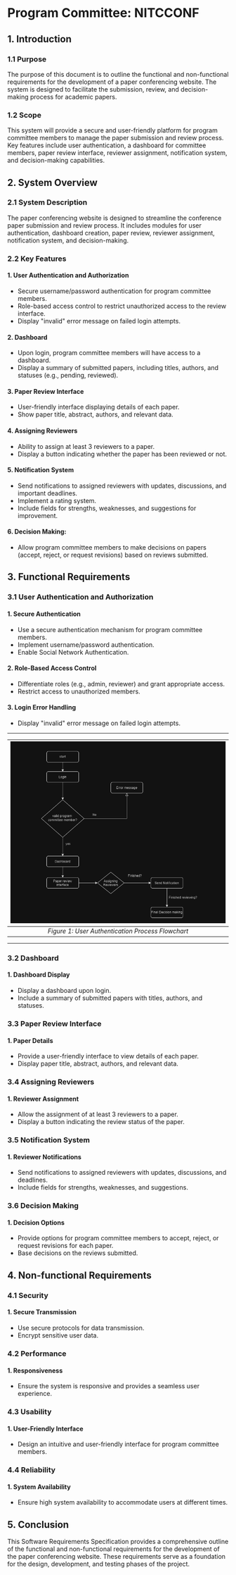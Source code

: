 # Program Committee: NITCCONF

## 1. Introduction

### 1.1 Purpose

The purpose of this document is to outline the functional and non-functional requirements for the development of a paper conferencing website. The system is designed to facilitate the submission, review, and decision-making process for academic papers.

### 1.2 Scope

This system will provide a secure and user-friendly platform for program committee members to manage the paper submission and review process. Key features include user authentication, a dashboard for committee members, paper review interface, reviewer assignment, notification system, and decision-making capabilities.

## 2. System Overview

### 2.1 System Description

The paper conferencing website is designed to streamline the conference paper submission and review process. It includes modules for user authentication, dashboard creation, paper review, reviewer assignment, notification system, and decision-making.

### 2.2 Key Features

#### 1. User Authentication and Authorization

- Secure username/password authentication for program committee members.
- Role-based access control to restrict unauthorized access to the review interface.
- Display "invalid" error message on failed login attempts.

#### 2. Dashboard

- Upon login, program committee members will have access to a dashboard.
- Display a summary of submitted papers, including titles, authors, and statuses (e.g., pending, reviewed).

#### 3. Paper Review Interface

- User-friendly interface displaying details of each paper.
- Show paper title, abstract, authors, and relevant data.

#### 4. Assigning Reviewers

- Ability to assign at least 3 reviewers to a paper.
- Display a button indicating whether the paper has been reviewed or not.

#### 5. Notification System

- Send notifications to assigned reviewers with updates, discussions, and important deadlines.
- Implement a rating system.
- Include fields for strengths, weaknesses, and suggestions for improvement.

#### 6. Decision Making:

- Allow program committee members to make decisions on papers (accept, reject, or request revisions) based on reviews submitted.

## 3. Functional Requirements

### 3.1 User Authentication and Authorization

#### 1. Secure Authentication

- Use a secure authentication mechanism for program committee members.
- Implement username/password authentication.
- Enable Social Network Authentication.

#### 2. Role-Based Access Control

- Differentiate roles (e.g., admin, reviewer) and grant appropriate access.
- Restrict access to unauthorized members.

#### 3. Login Error Handling

- Display "invalid" error message on failed login attempts.

---
|![Alt text](SELab_flowchart.png)|
|:--:| 
| *Figure 1: User Authentication Process Flowchart* |
---

### 3.2 Dashboard

#### 1. Dashboard Display

- Display a dashboard upon login.
- Include a summary of submitted papers with titles, authors, and statuses.

### 3.3 Paper Review Interface

#### 1. Paper Details

- Provide a user-friendly interface to view details of each paper.
- Display paper title, abstract, authors, and relevant data.

### 3.4 Assigning Reviewers

#### 1. Reviewer Assignment

- Allow the assignment of at least 3 reviewers to a paper.
- Display a button indicating the review status of the paper.

### 3.5 Notification System

#### 1. Reviewer Notifications

- Send notifications to assigned reviewers with updates, discussions, and deadlines.
- Include fields for strengths, weaknesses, and suggestions.

### 3.6 Decision Making

#### 1. Decision Options

- Provide options for program committee members to accept, reject, or request revisions for each paper.
- Base decisions on the reviews submitted.

## 4. Non-functional Requirements

### 4.1 Security

#### 1. Secure Transmission

- Use secure protocols for data transmission.
- Encrypt sensitive user data.

### 4.2 Performance

#### 1. Responsiveness

- Ensure the system is responsive and provides a seamless user experience.

### 4.3 Usability

#### 1. User-Friendly Interface

- Design an intuitive and user-friendly interface for program committee members.

### 4.4 Reliability

#### 1. System Availability

- Ensure high system availability to accommodate users at different times.

## 5. Conclusion
This Software Requirements Specification provides a comprehensive outline of the functional and non-functional requirements for the development of the paper conferencing website. These requirements serve as a foundation for the design, development, and testing phases of the project.
